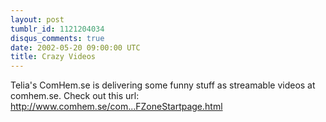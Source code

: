 ```yaml
---
layout: post
tumblr_id: 1121204034
disqus_comments: true
date: 2002-05-20 09:00:00 UTC
title: Crazy Videos
---
```


Telia's ComHem.se is delivering some funny stuff as streamable videos at comhem.se. Check out this url:
<br/>
<a href="http://www.comhem.se/com/telia/ics/portal/apps/startpage/Frameset.html?murl=http%3A%2F%2Fwww.comhem.se%2Fcom%2Ftelia%2Fics%2Fportal%2Fapps%2Fhomevideo%2FZoneStartpage.html" target="_blank">http://www.comhem.se/com...FZoneStartpage.html</a>
